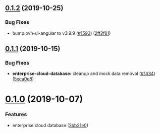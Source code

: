 ## [0.1.2](https://github.com/ovh/manager/compare/@ovh-ux/manager-enterprise-cloud-database-app@0.1.1...@ovh-ux/manager-enterprise-cloud-database-app@0.1.2) (2019-10-25)


### Bug Fixes

* bump ovh-ui-angular to v3.9.9 ([#1593](https://github.com/ovh/manager/issues/1593)) ([2ff2f81](https://github.com/ovh/manager/commit/2ff2f813f43453744c5927efc5687a7bb79674e1))



## [0.1.1](https://github.com/ovh-ux/manager/compare/@ovh-ux/manager-enterprise-cloud-database-app@0.1.0...@ovh-ux/manager-enterprise-cloud-database-app@0.1.1) (2019-10-15)


### Bug Fixes

* **enterprise-cloud-database:** cleanup and mock data removal ([#1434](https://github.com/ovh-ux/manager/issues/1434)) ([5eca0e8](https://github.com/ovh-ux/manager/commit/5eca0e8))



# [0.1.0](https://github.com/ovh-ux/manager/compare/@ovh-ux/manager-enterprise-cloud-database-app@0.0.0...@ovh-ux/manager-enterprise-cloud-database-app@0.1.0) (2019-10-07)


### Features

* enterprise cloud database ([3bb21e0](https://github.com/ovh-ux/manager/commit/3bb21e0))



